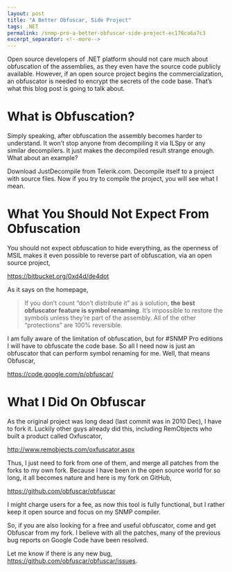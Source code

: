 ```yaml
---
layout: post
title: "A Better Obfuscar, Side Project"
tags: .NET
permalink: /snmp-pro-a-better-obfuscar-side-project-ec176ca6a7c3
excerpt_separator: <!--more-->
---
```

Open source developers of .NET platform should not care much about obfuscation of the assemblies, as they even have the source code publicly available. However, if an open source project begins the commercialization, an obfuscator is needed to encrypt the secrets of the code base. That’s what this blog post is going to talk about.
<!--more-->

# What is Obfuscation?
Simply speaking, after obfuscation the assembly becomes harder to understand. It won’t stop anyone from decompiling it via ILSpy or any similar decompilers. It just makes the decompiled result strange enough. What about an example?

Download JustDecompile from Telerik.com.
Decompile itself to a project with source files.
Now if you try to compile the project, you will see what I mean.

# What You Should Not Expect From Obfuscation
You should not expect obfuscation to hide everything, as the openness of MSIL makes it even possible to reverse part of obfuscation, via an open source project,

https://bitbucket.org/0xd4d/de4dot

As it says on the homepage,

> If you don’t count “don’t distribute it” as a solution, **the best obfuscator feature is symbol renaming**. It’s impossible to restore the symbols unless they’re part of the assembly. All of the other “protections” are 100% reversible.

I am fully aware of the limitation of obfuscation, but for #SNMP Pro editions I will have to obfuscate the code base. So all I need now is just an obfuscator that can perform symbol renaming for me. Well, that means Obfuscar,

https://code.google.com/p/obfuscar/

# What I Did On Obfuscar
As the original project was long dead (last commit was in 2010 Dec), I have to fork it. Luckily other guys already did this, including RemObjects who built a product called Oxfuscator,

http://www.remobjects.com/oxfuscator.aspx

Thus, I just need to fork from one of them, and merge all patches from the forks to my own fork. Because I have been in the open source world for so long, it all becomes nature and here is my fork on GitHub,

https://github.com/obfuscar/obfuscar

I might charge users for a fee, as now this tool is fully functional, but I rather keep it open source and focus on my SNMP compiler.

So, if you are also looking for a free and useful obfuscator, come and get Obfuscar from my fork. I believe with all the patches, many of the previous bug reports on Google Code have been resolved.

Let me know if there is any new bug, https://github.com/obfuscar/obfuscar/issues.
